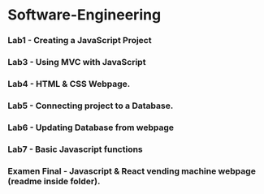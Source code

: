 # Software-Engineering

### Lab1 - Creating a JavaScript Project
### Lab3 - Using MVC with JavaScript
### Lab4 - HTML & CSS Webpage.
### Lab5 - Connecting project to a Database.
### Lab6 - Updating Database from webpage
### Lab7 - Basic Javascript functions
### Examen Final - Javascript & React vending machine webpage (readme inside folder).
